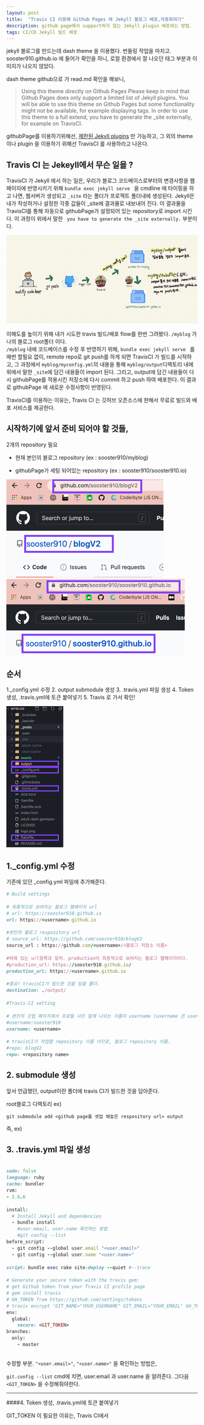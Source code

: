 ```yaml
---
layout: post
title:  "Travis CI 이용해 Github Pages 에 Jekyll 블로그 배포,자동화하기"
description: github page에서 support하지 않는 Jekyll plugin 배포하는 방법.
tags: CI/CO Jekyll 빌드 배포 
---
```


jekyll 블로그를 만드는데 dash theme 을 이용했다.
번들링 작업을 마치고. sooster910.github.io 에 들어가 확인을 하니, 로컬 환경에서 잘 나오던 태그 부분과 이미지가 나오지 않았다.

dash theme github으로 가 read.md 확인을 해보니,  
> Using this theme directly on Github Pages
Please keep in mind that Github Pages does only support a limited list of Jekyll plugins. You will be able to use this theme on Github Pages but some functionality might not be available, for example displaying tags. In order to use this theme to a full extend, you have to generate the _site externally, for example on TravisCI.

githubPage를 이용하기위해선, [제한된 Jekyll plugins][jekyll-docs] 만 가능하고, 그 외의 theme 이나 plugin 을 이용하기 위해선 TravisCI 를 사용하라고 나온다. 
 

 
## Travis CI 는 Jekeyll에서 무슨 일을 ? 



 TravisCI 가 Jekyll 에서 하는 일은, 우리가 블로그 코드베이스로부터의 변경사항을 웹페이지에 반영시키기 위해 `bundle exec jekyll serve ` 을 cmdline 에 타이핑을 하고 나면, 웹서버가 생성되고 `_site` 라는 폴더가 프로젝트 폴더내에 생성된다. Jekyll은 내가 작성하거나 설정한 각종 값들이 _site에 결과물로 내보내어 진다. 이 결과물을 TravisCI를 통해 자동으로 githubPage가 설정되어 있는 repository로 import 시킨다.
 이 과정이 위에서 말한 ` you have to generate the _site externally.` 부분이다.

![image](/assets/travis.jpg)

 이해도를 높이기 위해 내가 시도한 travis 빌드/배포 flow를 한번 그려봤다.
 `/myblog` 가 나의 블로그 root폴더 이다.  
  `/myblog` 내에 코드베이스를 수정 후 반영하기 위해, `bundle exec jekyll serve ` 를 매번 할필요 없이, remote repo로 git push를 하게 되면 TravisCI 가 빌드를 시작하고, 그 과정에서 `myblog/myconfig.yml`의 내용을 통해 `myblog/output`디렉토리 내에 위에서 말한 `_site`에 담긴 내용들이 import 된다. 그리고, output에 담긴 내용들이 다시 githubPage를 적용시킨 저장소에 다시 commit 하고 push 하여 배포한다. 이 결과로 githubPage 에 새로운 수정사항이 반영된다.  
 

 
TravisCI를 이용하는 이유는, Travis CI 는 깃허브 오픈소스에 한해서 무료로 빌드와 배포 서비스를 제공한다.


## 시작하기에 앞서 준비 되어야 할 것들, 
  2개의 repository 필요

  * 현재 본인의 블로그 repository 
    (ex : sooster910/myblog)  
    
  * githubPage가 세팅 되어있는 repository (ex : sooster910/sooster910.io)



![image](/assets/travis_repo2.png) ![image](/assets/travis_repo1.png)


## 순서  
 1._config.yml 수정
 2. output submodule 생성
 3. .travis.yml 파일 생성
 4. Token 생성, .travis.yml에 토큰 붙여넣기 
 5. Travis 로 가서 확인!  

![image](/assets/travis_directory.png)

## 1._config.yml 수정
기존에 있던 _config.yml 파일에 추가해준다.

```ruby
# Build settings

# 최종적으로 보여지는 블로그 웹페이지 url
# url: https://sooster910.github.io 
url: https://<username>.github.io 

#본인의 블로그 respository url 
# source_url: https://github.com/sooster910/blogV2
source_url : https://github.com/<username>/<블로그 저장소 이름> 

#위에 있는 url항목과 일치. production이 최종적으로 보여지는 블로그 웹페이지이다.
#production_url: https://sooster910.github.io/
production_url: https://<username>.github.io 

#중요! travisCI가 빌드한 것을 담을 폴더.
destination: ./output/
   
#Travis-CI setting

# 본인의 깃헙 페이지에서 프로필 사진 밑에 나오는 이름이 username (username 은 user.name 과는 다른 것임.)
#username:sooster910
username: <username>

# travisCI가 작업할 repository 이름 이므로, 블로그 repository 이름.
#repo: blogV2 
repo: <repository name>  
```


## 2. submodule 생성
앞서 언급했던, output이란 폴더에 travis CI가 빌드한 것을 담아준다.

root블로그 디렉토리 
ex)   

```
git submodule add <github page를 셋업 해놓은 respository url> output
```

즉, 
ex) 

 

## 3. .travis.yml 파일 생성


```ruby

sudo: false
language: ruby
cache: bundler
rvm:
- 2.6.6

install:
  # Install Jekyll and dependencies
  - bundle install
    #user.email, user.name 확인하는 방법 
    #git config --list 
before_script:
  - git config --global user.email "<user.email>"
  - git config --global user.name "<user.name>"

script: bundle exec rake site:deploy --quiet #--trace

# Generate your secure token with the travis gem:
# get Github token from your Travis CI profile page
# gem install travis
# GH_TOKEN from https://github.com/settings/tokens
# travis encrypt 'GIT_NAME="YOUR_USERNAME" GIT_EMAIL="YOUR_EMAIL" GH_TOKEN=YOUR_TOKEN'
env:
  global:
    secure: <GIT_TOKEN>
branches:
  only:
    - master



```
수정할 부분.
` "<user.email>" `, `"<user.name>"` 을 확인하는 방법은, 

`git.config --list` cmd에 치면, user.email 과 user.name 을 알려준다. 
그다음 `<GIT_TOKEN>` 을 수정해줘야한다. 

---

####4. Token 생성, .travis.yml에 토큰 붙여넣기 

GIT_TOKEN 이 필요한 이유는, Travis CI에서 
 

[jekyll-docs]: https://jekyllrb.com/docs/home